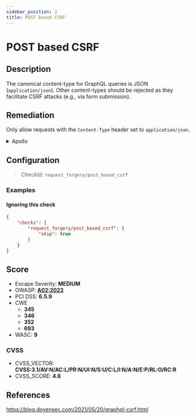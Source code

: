 ```yaml
---
sidebar_position: 2
title: POST based CSRF
---
```


# POST based CSRF

## Description

The canonical content-type for GraphQL queries is JSON (`application/json`). Other content-types should be rejected as they facilitate CSRF attacks (e.g., via form submission).

## Remediation

Only allow requests with the `Content-Type` header set to `application/json`.


<details>
    <summary>Apollo</summary>

Only allow requests with the `Content-Type` header set to `application/json`.

With Express.js, the `enforce-content-type` middleware can be used to block unwanted content types.

```javascript
 const enforceContentType = require('enforce-content-type')

 app.use(enforceContentType({
     type: 'application/json'
 }))
 ```

 See: [enforce-content-type GitHub Repo](https://github.com/codepunkt/enforce-content-type).


</details>

## Configuration

> CheckId: `request_forgery/post_based_csrf`


### Examples


#### Ignoring this check

```json
{
    "checks": {
        "request_forgery/post_based_csrf": {
            "skip": true
        }
    }
}
```




## Score

- Escape Severity: **<span className="medium-severity">MEDIUM</span>**
- OWASP: **[A02:2023](https://github.com/OWASP/API-Security/blob/master/2023/en/src/0xa2-broken-authentication.md)**
- PCI DSS: **6.5.9**
- CWE
  - **345**
  - **346**
  - **352**
  - **693**
- WASC: **9**



### CVSS

- CVSS_VECTOR: **CVSS:3.1/AV:N/AC:L/PR:N/UI:N/S:U/C:L/I:N/A:N/E:P/RL:O/RC:R**
- CVSS_SCORE: **4.6**

## References

https://blog.doyensec.com/2021/05/20/graphql-csrf.html
